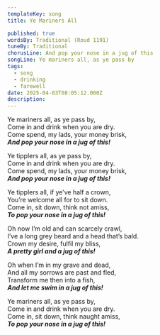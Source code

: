 ```yaml
---
templateKey: song
title: Ye Mariners All

published: true
wordsBy: Traditional (Roud 1191)
tuneBy: Traditional
chorusLine: And pop your nose in a jug of this
songLine: Ye mariners all, as ye pass by
tags:
  - song
  - drinking
  - farewell
date: 2025-04-03T08:05:12.000Z
description: 
---
```

Ye mariners all, as ye pass by,\
Come in and drink when you are dry.\
Come spend, my lads, your money brisk,\
***And pop your nose in a jug of this!***

Ye tipplers all, as ye pass by,\
Come in and drink when you are dry.\
Come spend, my lads, your money brisk,\
***And pop your nose in a jug of this!***

Ye tipplers all, if ye’ve half a crown,\
You’re welcome all for to sit down.\
Come in, sit down, think not amiss,\
***To pop your nose in a jug of this!***

Oh now I’m old and can scarcely crawl,\
I’ve a long grey beard and a head that’s bald.\
Crown my desire, fulfil my bliss,\
***A pretty girl and a jug of this!***

Oh when I’m in my grave and dead,\
And all my sorrows are past and fled,\
Transform me then into a fish,\
***And let me swim in a jug of this!***

Ye mariners all, as ye pass by,\
Come in and drink when you are dry.\
Come in, sit down, think naught amiss,\
***To pop your nose in a jug of this!***
